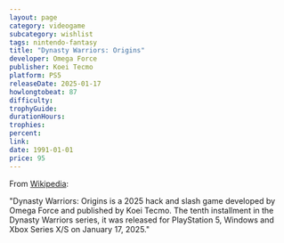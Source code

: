 ```yaml
---
layout: page
category: videogame
subcategory: wishlist
tags: nintendo-fantasy
title: "Dynasty Warriors: Origins"
developer: Omega Force
publisher: Koei Tecmo
platform: PS5
releaseDate: 2025-01-17
howlongtobeat: 87
difficulty:
trophyGuide:
durationHours:
trophies:
percent:
link:
date: 1991-01-01
price: 95
---
```


From [Wikipedia](https://en.wikipedia.org/wiki/Dynasty_Warriors:_Origins):

"Dynasty Warriors: Origins is a 2025 hack and slash game developed by Omega Force and published by Koei Tecmo. The tenth installment in the Dynasty Warriors series, it was released for PlayStation 5, Windows and Xbox Series X/S on January 17, 2025."
